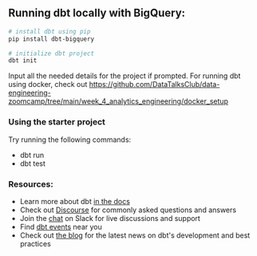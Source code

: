 ## Running dbt locally with BigQuery:

```bash
# install dbt using pip
pip install dbt-bigquery

# initialize dbt project
dbt init
```

Input all the needed details for the project if prompted. For running dbt using docker, check out https://github.com/DataTalksClub/data-engineering-zoomcamp/tree/main/week_4_analytics_engineering/docker_setup

### Using the starter project

Try running the following commands:
- dbt run
- dbt test


### Resources:
- Learn more about dbt [in the docs](https://docs.getdbt.com/docs/introduction)
- Check out [Discourse](https://discourse.getdbt.com/) for commonly asked questions and answers
- Join the [chat](https://community.getdbt.com/) on Slack for live discussions and support
- Find [dbt events](https://events.getdbt.com) near you
- Check out [the blog](https://blog.getdbt.com/) for the latest news on dbt's development and best practices
